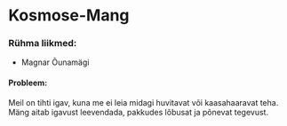 # Kosmose-Mang
### Rühma liikmed:
- Magnar Õunamägi
#### Probleem:
Meil on tihti igav, kuna me ei leia midagi huvitavat või kaasahaaravat teha. Mäng aitab igavust leevendada, pakkudes lõbusat ja põnevat tegevust.
